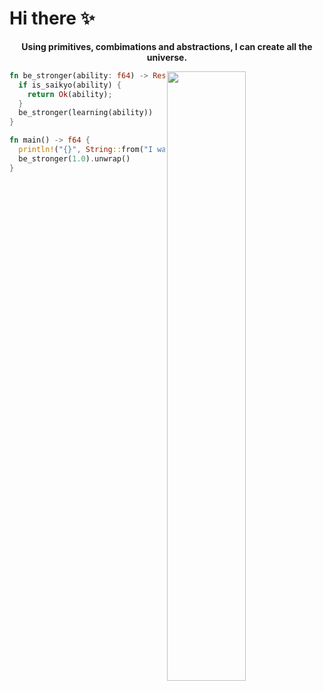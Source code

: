# Hi there ✨
<p align="middle"><strong>Using primitives, combimations and abstractions, I can create all the universe.</strong></p>

<img width=50% align="right" src="https://github-readme-stats.vercel.app/api?username=Jacen-cpu&show_icons=true&theme=github_dark"/>

```rust
fn be_stronger(ability: f64) -> Result<f64, Error> {
  if is_saikyo(ability) {
    return Ok(ability);
  }
  be_stronger(learning(ability))
}

fn main() -> f64 {
  println!("{}", String::from("I want to be stronger!"));
  be_stronger(1.0).unwrap()
}
```

